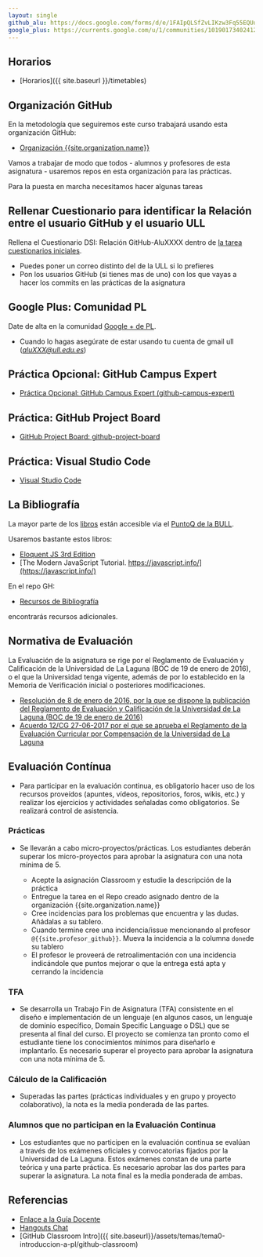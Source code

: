 ```yaml
---
layout: single
github_alu: https://docs.google.com/forms/d/e/1FAIpQLSfZvLIKzw3Fq55EQUuyDMJdbKfvA4p4yBdYmBsKXggnfPuBDA/viewform
google_plus: https://currents.google.com/u/1/communities/101901734024125937720
---
```


## Horarios

* [Horarios]({{ site.baseurl }}/timetables)

## Organización GitHub

En la metodología que seguiremos este curso trabajará usando esta organización GitHub:

* [Organización {{site.organization.name}}](https://github.com/{{site.organization.name}})

Vamos a trabajar de modo que todos - alumnos y profesores de esta asignatura - usaremos repos en esta organización para las prácticas.

Para la puesta en marcha necesitamos hacer algunas tareas

## Rellenar Cuestionario para identificar la Relación entre el usuario GitHub y el usuario ULL

Rellena el Cuestionario DSI: Relación GitHub-AluXXXX dentro de <a href="{{page.github_alu}}">la tarea cuestionarios iniciales</a>.  

* Puedes poner un correo distinto del de la ULL si lo prefieres
* Pon los usuarios GitHub (si tienes mas de uno) con los que vayas a hacer los commits en las prácticas de la asignatura

## Google Plus: Comunidad PL

Date de alta en la comunidad [Google + de PL]({{page.google_plus}}). 

* Cuando lo hagas asegúrate de estar usando tu cuenta de gmail ull (*aluXXX@ull.edu.es*)

## Práctica Opcional: GitHub Campus Expert

* [Práctica Opcional: GitHub Campus Expert (github-campus-expert)]({{site.baseurl}}/practicas/github-campus-expert)

## Práctica: GitHub Project Board

* [GitHub Project Board: github-project-board]({{site.baseurl}}/practicas/github-project-board)

## Práctica: Visual Studio Code

* [Visual Studio Code]({{site.baseurl}}/practicas/visual-studio-code)

## La Bibliografía

La mayor parte de los [libros]({{site.baseurl}}/references) están accesible via el [PuntoQ de la BULL](/resources#bull).

Usaremos bastante estos libros:

* [Eloquent JS 3rd Edition](https://eloquentjavascript.net/)
* [The Modern JavaScript Tutorial. https://javascript.info/](https://javascript.info/)

En el repo GH:

* [Recursos de Bibliografía]({{site.books_shared}})

encontrarás recursos adicionales.



## Normativa de Evaluación

La Evaluación de la asignatura se rige por el Reglamento de Evaluación y Calificación de la Universidad de La Laguna (BOC de 19 de enero de 2016), o el que la Universidad tenga vigente, además de por lo establecido en la Memoria de Verificación inicial o posteriores modificaciones.

* [Resolución de 8 de enero de 2016, por la que se dispone la publicación del
Reglamento de Evaluación y Calificación de la Universidad de La Laguna (BOC de 19
de enero de 2016)](https://riull.ull.es/xmlui/bitstream/handle/915/4096/reglamento_evaluacion_calificacion.pdf)
* [Acuerdo 12/CG 27-06-2017 por el que se aprueba el Reglamento de la
Evaluación Curricular por Compensación de la Universidad de La Laguna](https://riull.ull.es/xmlui/bitstream/handle/915/8580/acuerdo12.pdf?sequence=1&isAllowed=y)

## Evaluación Contínua

* Para participar en la evaluación continua, es obligatorio hacer uso de los recursos proveídos (apuntes, vídeos, repositorios, foros, wikis, etc.) y realizar los ejercicios y actividades señaladas como obligatorios. Se realizará control de asistencia.

<!--
* Se realizarán micro-exámenes a lo largo del curso que incluyen cuestiones de desarrollo de conceptos y ejercicios prácticos. Una parte de estos ejercicios está destinada a autentificar los conocimientos que se han adquirido durante la elaboración de los proyectos mencionados en los otros apartados. Antes de las pruebas de evaluación continua se invierte cierto tiempo en la preparación mediante cuestionarios. Los estudiantes deberán superar los micro-exámenes para aprobar la asignatura con una nota mínima de 5 (sobre 10) en cada uno de ellos.

* Estos exámenes se realizan en inglés y en ellos se valora la capacidad lingüística en este idioma.
-->

### Prácticas

* Se llevarán a cabo micro-proyectos/prácticas. Los estudiantes deberán superar los micro-proyectos para aprobar la asignatura con una nota mínima de 5.

  * Acepte la asignación Classroom y estudie la descripción de la práctica
  * Entregue la tarea en el Repo creado asignado dentro de la organización {{site.organization.name}}
  * Cree incidencias para los problemas que encuentra y las dudas. Añádalas a su tablero.
  * Cuando termine cree una incidencia/issue mencionando al profesor `@{{site.profesor_github}}`. Mueva la incidencia a la columna `done`de su tablero
  * El profesor le proveerá de retroalimentación con una incidencia indicándole que puntos mejorar o que la entrega está apta y cerrando la incidencia

### TFA

* Se desarrolla un Trabajo Fin de Asignatura (TFA) consistente en el diseño e implementación de un lenguaje (en algunos casos, un lenguaje de dominio específico, Domain Specific Language o DSL) que se presenta al final del curso. El proyecto se comienza tan pronto como el estudiante tiene los conocimientos mínimos para diseñarlo e implantarlo. Es necesario superar el proyecto para aprobar la asignatura con una nota mínima de 5.

### Cálculo de la Calificación

* Superadas las partes (prácticas individuales y en grupo y proyecto colaborativo), la nota es la media ponderada de las partes.

### Alumnos que no participan en la Evaluación Continua

* Los estudiantes que no participen en la evaluación continua se evalúan a través de los exámenes oficiales y convocatorias fijados por la Universidad de La Laguna.
Estos exámenes constan de una parte teórica y una parte práctica. Es necesario aprobar las dos partes para superar la asignatura. La nota final es la media ponderada de ambas.

## Referencias

* [Enlace a la Guía Docente](https://www.ull.es/apps/guias/guias/view_guide/16020/)
* [Hangouts Chat](practicas/hangoutschat/)
* [GitHub Classroom Intro]({{ site.baseurl}}/assets/temas/tema0-introduccion-a-pl/github-classroom)
